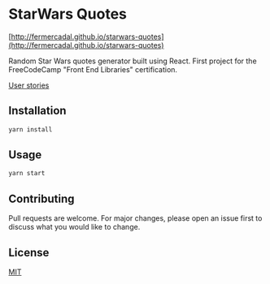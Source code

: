 # StarWars Quotes

[http://fermercadal.github.io/starwars-quotes](http://fermercadal.github.io/starwars-quotes)

Random Star Wars quotes generator built using React. First project for the FreeCodeCamp "Front End Libraries" certification.

[User stories](https://www.freecodecamp.org/learn/front-end-libraries/front-end-libraries-projects/build-a-random-quote-machine)



## Installation

```bash
yarn install
```

## Usage

```bash
yarn start
```

## Contributing
Pull requests are welcome. For major changes, please open an issue first to discuss what you would like to change.

## License
[MIT](https://choosealicense.com/licenses/mit/)